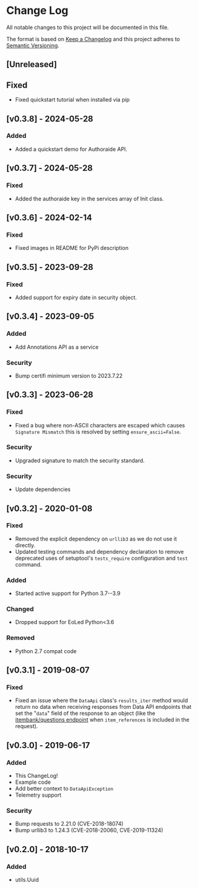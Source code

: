 # Change Log

All notable changes to this project will be documented in this file.

The format is based on [Keep a Changelog](http://keepachangelog.com/en/1.0.0/)
and this project adheres to [Semantic Versioning](http://semver.org/spec/v2.0.0.html).

## [Unreleased]

## Fixed
- Fixed quickstart tutorial when installed via pip

## [v0.3.8] - 2024-05-28
### Added
- Added a quickstart demo for Authoraide API.

## [v0.3.7] - 2024-05-28
### Fixed
- Added the authoraide key in the services array of Init class.

## [v0.3.6] - 2024-02-14
### Fixed
- Fixed images in README for PyPi description

## [v0.3.5] - 2023-09-28
### Fixed
- Added support for expiry date in security object.

## [v0.3.4] - 2023-09-05
### Added
- Add Annotations API as a service

### Security
- Bump certifi minimum version to 2023.7.22

## [v0.3.3] - 2023-06-28
### Fixed
- Fixed a bug where non-ASCII characters are escaped which causes `Signature Mismatch` this is resolved by setting `ensure_ascii=False`.

### Security
- Upgraded signature to match the security standard.

### Security
- Update dependencies

## [v0.3.2] - 2020-01-08
### Fixed
- Removed the explicit dependency on `urllib3` as we do not use it directly.
- Updated testing commands and dependency declaration to remove deprecated uses
  of setuptool's `tests_require` configuration and `test` command.

### Added
- Started active support for Python 3.7--3.9

### Changed
- Dropped support for EoLed Python<3.6

### Removed
- Python 2.7 compat code

## [v0.3.1] - 2019-08-07
### Fixed
- Fixed an issue where the `DataApi` class's `results_iter` method would return no data 
  when receiving responses from Data API endpoints that set the "`data`" field of the
  response to an object (like the [itembank/questions endpoint](https://reference.learnosity.com/data-api/endpoints/itembank_endpoints#getQuestions) 
  when `item_references` is included in the request).

## [v0.3.0] - 2019-06-17
### Added
- This ChangeLog!
- Example code
- Add better context to `DataApiException`
- Telemetry support

### Security
- Bump requests to 2.21.0 (CVE-2018-18074)
- Bump urllib3 to 1.24.3 (CVE-2018-20060, CVE-2019-11324)

## [v0.2.0] - 2018-10-17
### Added
- utils.Uuid
